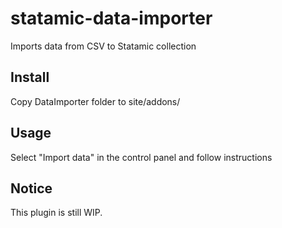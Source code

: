 # statamic-data-importer
Imports data from CSV to Statamic collection

## Install

Copy DataImporter folder to site/addons/

## Usage

Select "Import data" in the control panel and follow instructions

## Notice

This plugin is still WIP.


